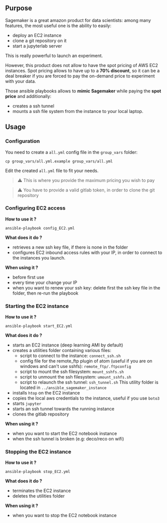 ## Purpose

Sagemaker is a great amazon product for data scientists: among many features, the most useful one is the ability to easily:
- deploy an EC2 instance
- clone a git repository on it
- start a jupyterlab server

This is really powerful to launch an experiment.

However, this product does not allow to have the spot pricing of AWS EC2 instances. Spot pricing allows to have up to a **70% discount**, so it can be a deal breaker if you are forced to pay the on-demand price to experiment with your data.

Those ansible playbooks allows to **mimic Sagemaker** while paying the **spot price** and additionally:
- creates a ssh tunnel
- mounts a ssh file system from the instance to your local laptop.

## Usage

### Configuration

You need to create a `all.yml` config file in the `group_vars` folder:
```
cp group_vars/all.yml.example group_vars/all.yml
```

Edit the created `all.yml` file to fit your needs.

> ⚠️ This is where you provide the maximum pricing you wish to pay

> ⚠️ You have to provide a valid gitlab token, in order to clone the git repository

### Configuring EC2 access

**How to use it ?**

```
ansible-playbook config_EC2.yml
```

**What does it do ?**

- retrieves a new ssh key file, if there is none in the folder
- configures EC2 inbound access rules with your IP, in order to connect to the instances you launch.


**When using it ?**

- before first use
- every time your change your IP
- when you want to renew your ssh key: delete first the ssh key file in the folder, then re-run the playbook


### Starting the EC2 instance

**How to use it ?**

```
ansible-playbook start_EC2.yml
```

**What does it do ?**

- starts an EC2 instance (deep learning AMI by default)
- creates a utilities folder containing various files:
  - script to connect to the instance: `connect_ssh.sh`
  - config file for the remote_ftp plugin of atom (useful if you are on windows and can't use sshfs): `remote_ftp/.ftpconfig`
  - script to mount the ssh filesystem: `mount_sshfs.sh`
  - script to unmount the ssh filesystem: `umount_sshfs.sh`
  - script to relaunch the ssh tunnel: `ssh_tunnel.sh`
  This utility folder is located in `../ansible_sagemaker_instance`
- installs `htop` on the EC2 instance
- copies the local aws credentials to the instance, useful if you use `boto3`
- starts `jupyter`
- starts an ssh tunnel towards the running instance
- clones the gitlab repository

**When using it ?**

- when you want to start the EC2 notebook instance
- when the ssh tunnel is broken (e.g: deco/reco on wifi)

### Stopping the EC2 instance

**How to use it ?**

```
ansible-playbook stop_EC2.yml
```

**What does it do ?**

- terminates the EC2 instance
- deletes the utilities folder

**When using it ?**

- when you want to stop the EC2 notebook instance
